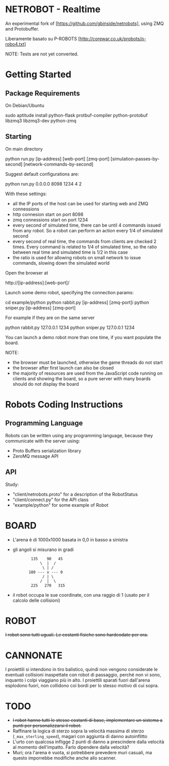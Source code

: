NETROBOT - Realtime
===================

An experimental fork of [https://github.com/gbinside/netrobots], using ZMQ and Protobuffer.

Liberamente basato su P-ROBOTS [http://corewar.co.uk/probots/p-robo4.txt]

NOTE: Tests are not yet converted.

Getting Started
===============

Package Requirements
--------------------

On Debian/Ubuntu

  sudo aptitude install python-flask protbuf-compiler python-protobuf libzmq3 libzmq3-dev python-zmq

Starting
--------

On main directory

  python run.py [ip-address] [web-port] [zmq-port] [simulation-passes-by-second] [network-commands-by-second]

Suggest default configurations are:

  python run.py 0.0.0.0 8098 1234 4 2

With these settings:
* all the IP ports of the host can be used for starting web and ZMQ connessions
* http connesion start on port 8098
* zmq connessions start on port 1234
* every second of simulated time, there can be until 4 commands issued from any robot. So a robot can perform an action every 1/4 of simulated second
* every second of real time, the commands from clients are checked 2 times. Every command is related to 1/4 of simulated time, so the ratio between real time and simulated time is 1/2 in this case
* the ratio is used for allowing robots on small network to issue commands, slowing down the simulated world

Open the browser at

  http://[ip-address]:[web-port]/

Launch some demo robot, specifying the connection params:

  cd example/python
  python rabbit.py [ip-address] [zmq-port]i
  python sniper.py [ip-address] [zmq-port]

For example if they are on the same server

  python rabbit.py 127.0.0.1 1234
  python sniper.py 127.0.0.1 1234

You can launch a demo robot more than one time, if you want populate the board.

NOTE:
* the browser must be launched, otherwise the game threads do not start
* the browser after first launch can also be closed
* the majority of resources are used from the JavaScript code running on clients and showing the board, so a pure server with many boards should do not display the board

Robots Coding Instructions
==========================

Programming Language
--------------------

Robots can be written using any programming language, because they communicate with the server using:
* Proto Buffers serialization library
* ZeroMQ message API

API
---

Study:
* "client/netrobots.proto" for a description of the RobotStatus
* "client/connect.py" for the API class
* "example/python" for some example of Robot

BOARD
=====
* L'arena è di 1000x1000 basata in 0,0 in basso a sinistra
* gli angoli si misurano in gradi

              135    90   45
                  \  |  /
                   \ | /
             180 --- x --- 0
                   / | \
                  /  |  \
              225   270   315

* il robot occupa le sue coordinate, con una raggio di 1 (usato per il calcolo delle collisioni)

ROBOT
======

~~I robot sono tutti uguali. Le costanti fisiche sono hardcodate per ora.~~

CANNONATE
=========

I proiettili si intendono in tiro balistico, quindi non vengono considerate le eventuali collisioni inaspettate con robot di passaggio,
 perché non vi sono, inquanto i colpi viaggiano più in alto.
I proiettili sparati fuori dall'arena esplodono fuori, non collidono coi bordi per lo stesso motivo di cui sopra.

TODO
=====

* ~~I robot hanno tutti le stesse costanti di base, implementare un sistema a punti per personalizzarsi il robot.~~
* Raffinare la logica di sterzo sopra la velocità massima di sterzo (`_max_sterling_speed`), magari con aggiunta di danno autoinflitto
* L'urto con qualcosa infligge 2 punti di danno a prescindere dalla velocità al momento dell'impatto. Farlo dipendere dalla velocità?
* Muri; ora l'arena è vuota, si potrebbere prevedere muri casuali, ma questo imporrebbe modifiche anche allo scanner.
